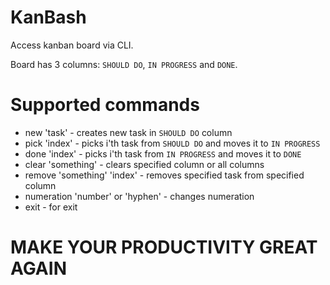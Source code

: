 # KanBash

Access kanban board via CLI.

Board has 3 columns: `SHOULD DO`, `IN PROGRESS` and `DONE`.

# Supported commands

- new 'task' - creates new task in `SHOULD DO` column
- pick 'index' - picks i'th task from `SHOULD DO` and moves it to `IN PROGRESS`
- done 'index' - picks i'th task from `IN PROGRESS` and moves it to `DONE`
- clear 'something' - clears specified column or all columns
- remove 'something' 'index' - removes specified task from specified column
- numeration 'number' or 'hyphen' - changes numeration
- exit - for exit

# MAKE YOUR PRODUCTIVITY GREAT AGAIN
